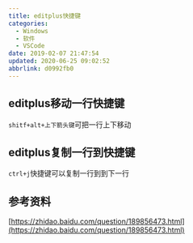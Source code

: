 ```yaml
---
title: editplus快捷键
categories: 
  - Windows
  - 软件
  - VSCode
date: 2019-02-07 21:47:54
updated: 2020-06-25 09:02:52
abbrlink: d0992fb0
---
```

## editplus移动一行快捷键 ##
`shitf+alt+上下箭头键`可把一行上下移动
## editplus复制一行到快捷键 ##
`ctrl+j`快捷键可以复制一行到到下一行
## 参考资料 ##
[https://zhidao.baidu.com/question/189856473.html](https://zhidao.baidu.com/question/189856473.html)

